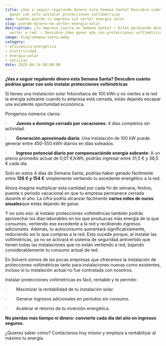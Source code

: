 ```yaml
---
title: ¿Vas a seguir regalando dinero esta Semana Santa? Descubre cuánto podrías
  ganar con solo instalar protecciones voltimétricas
seo: Cuánto pierde tu empresa sin verter energía solar
slug: pierde-dinero-no-verter-energia-solar
description: ¿Tu empresa cierra en Semana Santa? ⚡ Estás perdiendo dinero por no
  verter a red. ✓ Descubre cómo ganar más con protecciones voltimétricas.
image: blog/semana-santa.webp
category:
- eficiencia-energetica
- electricidad
- energia-solar
- noticias
date: 2025-04-14 00:00:00
---
```

**¿Vas a seguir regalando dinero esta Semana Santa? Descubre cuánto podrías ganar con solo instalar protecciones voltimétricas**

Si tienes una instalación solar fotovoltaica de 100 kWn y no viertes a la red la energía sobrante cuando tu empresa está cerrada, estás dejando escapar una excelente oportunidad económica.

Pongamos números claros:

·        **Jueves a domingo cerrado por vacaciones**: 4 días completos sin actividad.

·        **Generación aproximada diaria**: Una instalación de 100 kW puede generar entre 450-550 kWh diarios en días soleados.

·        **Ingreso potencial diario por compensaciónde energía sobrante**: A un precio promedio actual de 0,07 €/kWh, podrías ingresar entre 31,5 € y 38,5 € cada día.

Solo en estos 4 días de Semana Santa, podrías haber ganado fácilmente entre **126 € y 154 €** simplemente vertiendo tu excedente energético a la red.

Ahora imagina multiplicar esta cantidad por cada fin de semana, festivo, puente o periodo vacacional en que tu empresa permanece cerrada durante el año. La cifra podría alcanzar fácilmente **varios miles de euros anuales**que estás dejando de ganar.

Y no solo eso: al instalar protecciones voltimétricas también podrás aprovechar los días laborables en los que produzcas más energía de la que consumes, vertiendo ese excedente a la red y recibiendo ingresos adicionales. Además, tu autoconsumo aumentará significativamente, reduciendo así lo que compras a la red. Esto sucede porque, al instalar las voltimétricas, ya no se activará el sistema de seguridad antivertido que tienen todas las instalaciones que no están vertiendo a red, bajando considerablemente tu consumo actual de red.

En Solvent somos de las pocas empresas que ofrecemos la instalación de protecciones voltimétricas tanto para instalaciones nuevas como existentes, incluso si tu instalación actual no fue contratada con nosotros.

Instalar protecciones voltimétricas es fácil, rentable y te permite:

·        Maximizar la rentabilidad de tu instalación solar.

·        Generar ingresos adicionales en periodos sin consumo.

·        Acelerar el retorno de tu inversión energética.

**No pierdas más tiempo ni dinero: convierte cada día del año en ingresos seguros.**

¿Quieres saber cómo? Contáctanos hoy mismo y empieza a rentabilizar al máximo tu energía.
